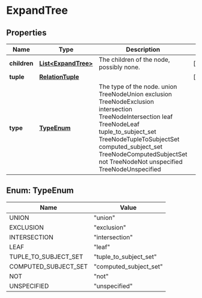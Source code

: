 

# ExpandTree


## Properties

Name | Type | Description | Notes
------------ | ------------- | ------------- | -------------
**children** | [**List&lt;ExpandTree&gt;**](ExpandTree.md) | The children of the node, possibly none. |  [optional]
**tuple** | [**RelationTuple**](RelationTuple.md) |  |  [optional]
**type** | [**TypeEnum**](#TypeEnum) | The type of the node. union TreeNodeUnion exclusion TreeNodeExclusion intersection TreeNodeIntersection leaf TreeNodeLeaf tuple_to_subject_set TreeNodeTupleToSubjectSet computed_subject_set TreeNodeComputedSubjectSet not TreeNodeNot unspecified TreeNodeUnspecified | 



## Enum: TypeEnum

Name | Value
---- | -----
UNION | &quot;union&quot;
EXCLUSION | &quot;exclusion&quot;
INTERSECTION | &quot;intersection&quot;
LEAF | &quot;leaf&quot;
TUPLE_TO_SUBJECT_SET | &quot;tuple_to_subject_set&quot;
COMPUTED_SUBJECT_SET | &quot;computed_subject_set&quot;
NOT | &quot;not&quot;
UNSPECIFIED | &quot;unspecified&quot;



